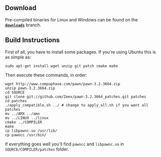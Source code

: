 Download
--------

Pre-compiled binaries for Linux and Windows can be found on the
[**`downloads`**](https://github.com/Zeex/pawn-3.2.3664_patches/tree/downloads) branch.


Build Instructions
------------------

First of all, you have to install some packages. If you're using Ubuntu this is as simple as:

    sudo apt-get install wget unzip git patch cmake make

Then execute these commands, in order:

    wget http://www.compuphase.com/pawn/pawn-3.2.3664.zip
    unzip pawn-3.2.3664.zip
    cd SOURCE
    git clone git://github.com/Zeex/pawn-3.2.3664_patches.git patches
    cd patches
    ./apply_compatible.sh ../ # change to apply_all.sh if you want all patches
    mv ../AMX ../amx
    mv ../LINUX ../linux
    cmake ../COMPILER
    make
    cp libpawnc.so /usr/lib/
    cp pawncc /usr/bin/

If everything goes well you'll find `pawncc` and `libpawnc.so` in `SOURCE/COMPILER/patches` folder.
